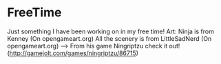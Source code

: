 # FreeTime
Just something I have been working on in my free time!
Art: 
  Ninja is from Kenney (On opengameart.org)
  All the scenery is from LittleSadNerd (On opengameart.org)
    --> From his game Ningriptzu check it out! (http://gamejolt.com/games/ningriptzu/86715)
